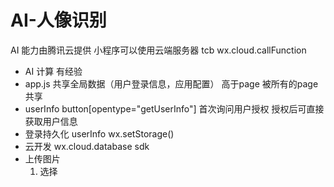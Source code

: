 # AI-人像识别

AI 能力由腾讯云提供
小程序可以使用云端服务器 tcb
wx.cloud.callFunction

- AI 计算  有经验
- app.js 共享全局数据（用户登录信息，应用配置）
  高于page 被所有的page共享
- userInfo
  button[opentype="getUserInfo"]
  首次询问用户授权 授权后可直接获取用户信息
- 登录持久化 
  userInfo wx.setStorage()
- 云开发
  wx.cloud.database sdk
- 上传图片
  1. 选择


